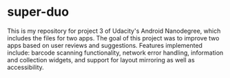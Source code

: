 # super-duo
This is my repository for project 3 of Udacity's Android Nanodegree, which includes the files for two apps. The goal of this project was to improve two apps based on user reviews and suggestions.
Features implemented include: barcode scanning functionality, network error handling, information and collection widgets, and support for layout mirroring as well as accessibility.
